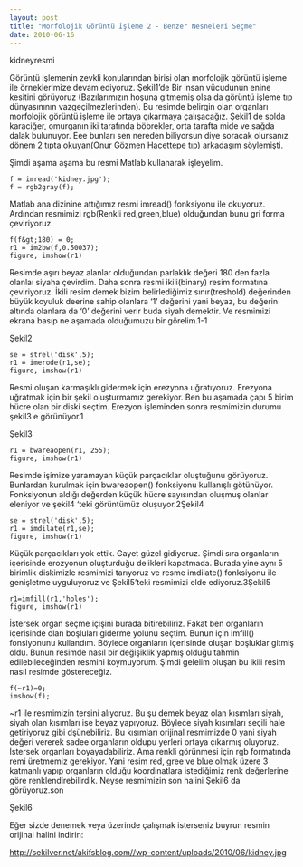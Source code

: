 ```yaml
---
layout: post
title: "Morfolojik Görüntü İşleme 2 - Benzer Nesneleri Seçme"
date: 2010-06-16
---
```


kidneyresmi

Görüntü işlemenin zevkli konularından birisi olan morfolojik görüntü işleme ile örneklerimize devam ediyoruz. Şekil1’de Bir insan vücudunun enine kesitini görüyoruz (Bazılarımızın hoşuna gitmemiş olsa da görüntü işleme tıp dünyasınının vazgeçilmezlerinden).
Bu resimde belirgin olan organları morfolojik görüntü işleme ile ortaya çıkarmaya çalışacağız. Şekil1 de solda karaciğer, omurganın iki tarafında böbrekler, orta tarafta mide ve sağda dalak bulunuyor. Eee bunları sen nereden biliyorsun diye soracak olursanız dönem 2 tıpta okuyan(Onur Gözmen Hacettepe tıp) arkadaşım söylemişti.

Şimdi aşama aşama bu resmi Matlab kullanarak işleyelim.

```
f = imread('kidney.jpg');
f = rgb2gray(f);
```
Matlab ana dizinine attığımız resmi imread() fonksiyonu ile okuyoruz. Ardından resmimizi rgb(Renkli red,green,blue) olduğundan bunu gri forma çeviriyoruz.

```
f(f&gt;180) = 0;
r1 = im2bw(f,0.50037);
figure, imshow(r1)
```
Resimde aşırı beyaz alanlar olduğundan parlaklık değeri 180 den fazla olanlaı siyaha çevirdim. Daha sonra resmi ikili(binary) resim formatına çeviriyoruz. İkili resim demek bizim belirlediğimiz sınır(treshold) değerinden büyük koyuluk deerine sahip olanlara ‘1’ değerini yani beyaz, bu değerin altında olanlara da ‘0’ değerini verir buda siyah demektir. Ve resmimizi ekrana basıp ne aşamada olduğumuzu bir görelim.1-1

Şekil2

```
se = strel('disk',5);
r1 = imerode(r1,se);
figure, imshow(r1)
```

Resmi oluşan karmaşıklı gidermek için erezyona uğratıyoruz. Erezyona uğratmak için bir şekil oluşturmamız gerekiyor. Ben bu aşamada çapı 5 birim hücre olan bir diski seçtim. Erezyon işleminden sonra resmimizin durumu şekil3 e görünüyor.1

Şekil3

```
r1 = bwareaopen(r1, 255);
figure, imshow(r1)
```

Resimde işimize yaramayan küçük parçacıklar oluştuğunu görüyoruz. Bunlardan kurulmak için bwareaopen() fonksiyonu kullanışlı götünüyor. Fonksiyonun aldığı değerden küçük hücre sayısından oluşmuş olanlar eleniyor ve şekil4 ‘teki görüntümüz oluşuyor.2Şekil4

```
se = strel('disk',5);
r1 = imdilate(r1,se);
figure, imshow(r1)
```

Küçük parçacıkları yok ettik. Gayet güzel gidiyoruz. Şimdi sıra organların içerisinde erozyonun oluşturduğu delikleri kapatmada. Burada yine aynı 5 birimlik diskimizle resmimizi tarıyoruz ve resme imdilate() fonksiyonu ile genişletme uyguluyoruz ve Şekil5’teki resmimizi elde ediyoruz.3Şekil5

```
r1=imfill(r1,'holes');
figure, imshow(r1)
```

İstersek organ seçme içişini burada bitirebiliriz. Fakat ben organların içerisinde olan boşluları giderme yolunu seçtim. Bunun için imfill() fonsiyonunu kullandım. Böylece organların içerisinde oluşan boşluklar gitmiş oldu. Bunun resimde nasıl bir değişiklik yapmış olduğu tahmin edilebileceğinden resmini koymuyorum. Şimdi gelelim oluşan bu ikili resim nasıl resimde göstereceğiz.

```
f(~r1)=0;
imshow(f);
```

~r1 ile resmimizin tersini alıyoruz. Bu şu demek beyaz olan kısımları siyah, siyah olan kısımları ise beyaz yapıyoruz. Böylece siyah kısımları seçili hale getiriyoruz gibi dşünebiliriz. Bu kısımları orijinal resmimizde 0 yani siyah değeri vererek sadee organların oldupu yerleri ortaya çıkarmış oluyoruz. İstersek organları boyayadabiliriz. Ama renkli görünmesi için rgb formatında remi üretmemiz gerekiyor. Yani resim red, gree ve blue olmak üzere 3 katmanlı yapıp organların olduğu koordinatlara istediğimiz renk değerlerine göre renklendirebilirdik. Neyse resmimizin son halini Şekil6 da görüyoruz.son

Şekil6


Eğer sizde denemek veya üzerinde çalışmak isterseniz buyrun resmin orijinal halini indirin:

http://sekilver.net/akifsblog.com//wp-content/uploads/2010/06/kidney.jpg
